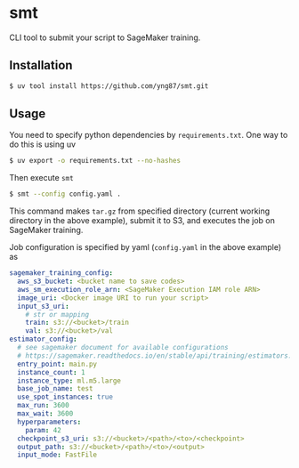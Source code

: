 # smt

CLI tool to submit your script to SageMaker training.

## Installation
```bash
$ uv tool install https://github.com/yng87/smt.git
```

## Usage

You need to specify python dependencies by `requirements.txt`. One way to do this is using uv
```bash
$ uv export -o requirements.txt --no-hashes
```

Then execute `smt`
```bash
$ smt --config config.yaml .
```

This command makes `tar.gz` from specified directory (current working directory in the above example), submit it to S3, and executes the job on SageMaker training.

Job configuration is specified by yaml (`config.yaml` in the above example) as
```yaml
sagemaker_training_config:
  aws_s3_bucket: <bucket name to save codes>
  aws_sm_execution_role_arn: <SageMaker Execution IAM role ARN>
  image_uri: <Docker image URI to run your script>
  input_s3_uri:
    # str or mapping
    train: s3://<bucket>/train
    val: s3://<bucket>/val
estimator_config:
  # see sagemaker document for available configurations
  # https://sagemaker.readthedocs.io/en/stable/api/training/estimators.html#sagemaker.estimator.Estimator
  entry_point: main.py
  instance_count: 1
  instance_type: ml.m5.large
  base_job_name: test
  use_spot_instances: true
  max_run: 3600
  max_wait: 3600
  hyperparameters:
    param: 42
  checkpoint_s3_uri: s3://<bucket>/<path>/<to>/<checkpoint>
  output_path: s3://<bucket>/<path>/<to>/<output>
  input_mode: FastFile
```

